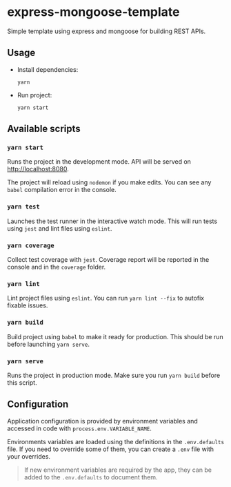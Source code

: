 # express-mongoose-template

Simple template using express and mongoose for building REST APIs.

## Usage

- Install dependencies:
  ```shell
  yarn
  ```
- Run project:
  ```shell
  yarn start
  ```

## Available scripts

### `yarn start`

Runs the project in the development mode.
API will be served on [http://localhost:8080](http://localhost:8080).

The project will reload using `nodemon` if you make edits.
You can see any `babel` compilation error in the console.

### `yarn test`

Launches the test runner in the interactive watch mode.
This will run tests using `jest` and lint files using `eslint`.

### `yarn coverage`

Collect test coverage with `jest`.
Coverage report will be reported in the console and in the `coverage` folder.

### `yarn lint`

Lint project files using `eslint`.
You can run `yarn lint --fix` to autofix fixable issues.

### `yarn build`

Build project using `babel` to make it ready for production.
This should be run before launching `yarn serve`.

### `yarn serve`

Runs the project in production mode. Make sure you run `yarn build` before this script.

## Configuration

Application configuration is provided by environment variables and accessed in code with `process.env.VARIABLE_NAME`.

Environments variables are loaded using the definitions in the `.env.defaults` file.
If you need to override some of them, you can create a `.env` file with your overrides.

> If new environment variables are required by the app, they can be added to the `.env.defaults` to document them.
